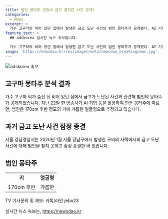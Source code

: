 ```yaml
---
title: 범인 몽타주 빈집서 금고 훔쳐간 사건 공개!
categories:
  - News
excerpt: >
  가수 고구라의 비어 있던 집에서 발생한 금고 도난 사건의 범인 몽타주가 공개됐다. AI 기법으로 제작된 몽타주에 따르면, 범인은 170cm 후반 정도의 키에 갸름한 얼굴형으로 추정된다. 경찰은 2020년 발생한 사건의 잠정 종결을 선언했지만, 이번 몽타주 공개로 사건에 대한 관심이 높아지고 있다.
feature_text: >
  ## adskorea 실시간 뉴스 속보입니다.

  가수 고구라의 비어 있던 집에서 발생한 금고 도난 사건의 범인 몽타주가 공개됐다. AI 기법으로 제작된 몽타주에 따르면, 범인은 170cm 후반 정도의 키에 갸름한 얼굴형으로 추정된다. 경찰은 2020년 발생한 사건의 잠정 종결을 선언했지만, 이번 몽타주 공개로 사건에 대한 관심이 높아지고 있다.
image: 'https://newsdao.kr/res/images/meta/newsdao_breakingnews.jpg'
---
```


<p><img src="https://newsdao.kr/res/images/meta/newsdao_breakingnews.jpg" alt="adskorea 속보" /></p>

<h2 data-ke-size="size26">고구마 몽타주 분석 결과</h2>

<p data-ke-size="size16">가수 고구마 씨가 숨진 뒤 비어 있던 집에서 금고가 도난된 사건과 관련해 범인의 몽타주가 공개되었습니다. 지난 22일 한 방송사가 AI 기법 등을 활용하여 만든 몽타주에 따르면, 범인은 170cm 후반 정도의 키에 갸름한 얼굴형으로 추정되고 있습니다.</p>

<h2 data-ke-size="size26">과거 금고 도난 사건 잠정 종결</h2>

<p data-ke-size="size16">서울 강남경찰서는 2020년 1월 서울 강남구에서 발생한 구씨의 자택에서의 금고 도난 사건에 대해 범인을 찾지 못하고 잠정 종결한 바 있습니다.</p>

<h2 data-ke-size="size26">범인 몽타주</h2>

<table>
    <tr>
        <td style="text-align: center; height: 17px;"><b>키</b></td>
        <td style="text-align: center; height: 17px;"><b>얼굴형</b></td>
    </tr>
    <tr>
        <td style="text-align: center; height: 17px;">170cm 후반</td>
        <td style="text-align: center; height: 17px;">갸름한</td>
    </tr>
</table>

<p data-ke-size="size16">TV 기사문의 및 제보: 카톡/라인 jebo23</p>
실시간 뉴스 속보는, <a href="https://newsdao.kr" rel="dofollow">https://newsdao.kr</a>


